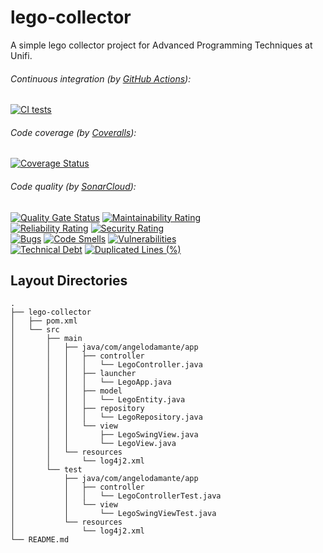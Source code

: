 # lego-collector
A simple lego collector project for Advanced Programming Techniques at Unifi.

###### Continuous integration (by [GitHub Actions](https://github.com/features/actions)):
[![CI tests](https://github.com/AngeloDamante/lego-collector/actions/workflows/maven.yml/badge.svg)](https://github.com/AngeloDamante/lego-collector/actions/workflows/maven.yml)

###### Code coverage (by [Coveralls](https://coveralls.io/)):
[![Coverage Status](https://coveralls.io/repos/github/AngeloDamante/lego-collector/badge.svg?branch=coverage)](https://coveralls.io/github/AngeloDamante/lego-collector?branch=coverage)

###### Code quality (by [SonarCloud](https://www.sonarsource.com/products/sonarcloud/)):
[![Quality Gate Status](https://sonarcloud.io/api/project_badges/measure?project=AngeloDamante_lego-collector&metric=alert_status)](https://sonarcloud.io/summary/new_code?id=AngeloDamante_lego-collector)
[![Maintainability Rating](https://sonarcloud.io/api/project_badges/measure?project=AngeloDamante_lego-collector&metric=sqale_rating)](https://sonarcloud.io/summary/new_code?id=AngeloDamante_lego-collector)
</br>
[![Reliability Rating](https://sonarcloud.io/api/project_badges/measure?project=AngeloDamante_lego-collector&metric=reliability_rating)](https://sonarcloud.io/summary/new_code?id=AngeloDamante_lego-collector)
[![Security Rating](https://sonarcloud.io/api/project_badges/measure?project=AngeloDamante_lego-collector&metric=security_rating)](https://sonarcloud.io/summary/new_code?id=AngeloDamante_lego-collector)
</br>
[![Bugs](https://sonarcloud.io/api/project_badges/measure?project=AngeloDamante_lego-collector&metric=bugs)](https://sonarcloud.io/summary/new_code?id=AngeloDamante_lego-collector)
[![Code Smells](https://sonarcloud.io/api/project_badges/measure?project=AngeloDamante_lego-collector&metric=code_smells)](https://sonarcloud.io/summary/new_code?id=AngeloDamante_lego-collector)
[![Vulnerabilities](https://sonarcloud.io/api/project_badges/measure?project=AngeloDamante_lego-collector&metric=vulnerabilities)](https://sonarcloud.io/summary/new_code?id=AngeloDamante_lego-collector)
</br>
[![Technical Debt](https://sonarcloud.io/api/project_badges/measure?project=AngeloDamante_lego-collector&metric=sqale_index)](https://sonarcloud.io/summary/new_code?id=AngeloDamante_lego-collector)
[![Duplicated Lines (%)](https://sonarcloud.io/api/project_badges/measure?project=AngeloDamante_lego-collector&metric=duplicated_lines_density)](https://sonarcloud.io/summary/new_code?id=AngeloDamante_lego-collector)

## Layout Directories
```
.
├── lego-collector
│   ├── pom.xml
│   └── src
│       ├── main
│       │   ├── java/com/angelodamante/app
│       │   │   ├── controller
│       │   │   │   └── LegoController.java
│       │   │   ├── launcher
│       │   │   │   └── LegoApp.java
│       │   │   ├── model
│       │   │   │   └── LegoEntity.java
│       │   │   ├── repository
│       │   │   │   └── LegoRepository.java
│       │   │   └── view
│       │   │       ├── LegoSwingView.java
│       │   │       └── LegoView.java
│       │   └── resources
│       │       └── log4j2.xml
│       └── test
│           ├── java/com/angelodamante/app
│           │   ├── controller
│           │   │   └── LegoControllerTest.java
│           │   └── view
│           │       └── LegoSwingViewTest.java
│           └── resources
│               └── log4j2.xml
└── README.md

```
